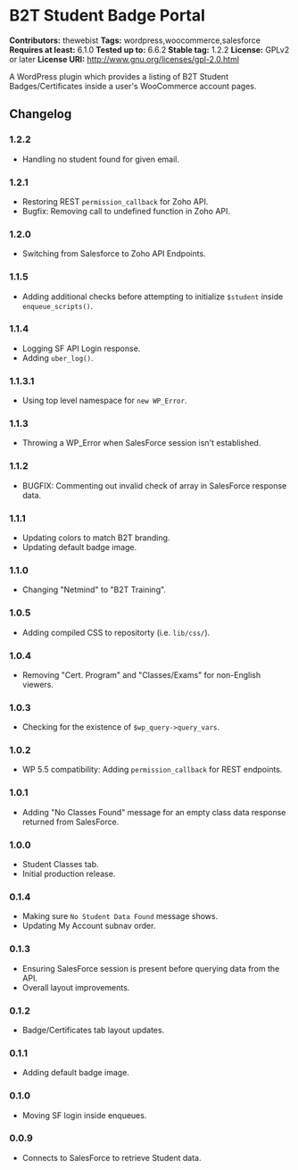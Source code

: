 # B2T Student Badge Portal
**Contributors:** thewebist
**Tags:** wordpress,woocommerce,salesforce
**Requires at least:** 6.1.0
**Tested up to:** 6.6.2
**Stable tag:** 1.2.2
**License:** GPLv2 or later
**License URI:** http://www.gnu.org/licenses/gpl-2.0.html

A WordPress plugin which provides a listing of B2T Student Badges/Certificates inside a user's WooCommerce account pages.

## Changelog

### 1.2.2
* Handling no student found for given email.

### 1.2.1
* Restoring REST `permission_callback` for Zoho API.
* Bugfix: Removing call to undefined function in Zoho API.

### 1.2.0
* Switching from Salesforce to Zoho API Endpoints.

### 1.1.5
* Adding additional checks before attempting to initialize `$student` inside `enqueue_scripts()`.

### 1.1.4
* Logging SF API Login response.
* Adding `uber_log()`.

### 1.1.3.1
* Using top level namespace for `new WP_Error`.

### 1.1.3
* Throwing a WP_Error when SalesForce session isn't established.

### 1.1.2
* BUGFIX: Commenting out invalid check of array in SalesForce response data.

### 1.1.1
* Updating colors to match B2T branding.
* Updating default badge image.

### 1.1.0
* Changing "Netmind" to "B2T Training".

### 1.0.5
* Adding compiled CSS to repositorty (i.e. `lib/css/`).

### 1.0.4
* Removing "Cert. Program" and "Classes/Exams" for non-English viewers.

### 1.0.3
* Checking for the existence of `$wp_query->query_vars`.

### 1.0.2
* WP 5.5 compatibility: Adding `permission_callback` for REST endpoints.

### 1.0.1
* Adding "No Classes Found" message for an empty class data response returned from SalesForce.

### 1.0.0
* Student Classes tab.
* Initial production release.

### 0.1.4
* Making sure `No Student Data Found` message shows.
* Updating My Account subnav order.

### 0.1.3
* Ensuring SalesForce session is present before querying data from the API.
* Overall layout improvements.

### 0.1.2
* Badge/Certificates tab layout updates.

### 0.1.1
* Adding default badge image.

### 0.1.0
* Moving SF login inside enqueues.

### 0.0.9
* Connects to SalesForce to retrieve Student data.